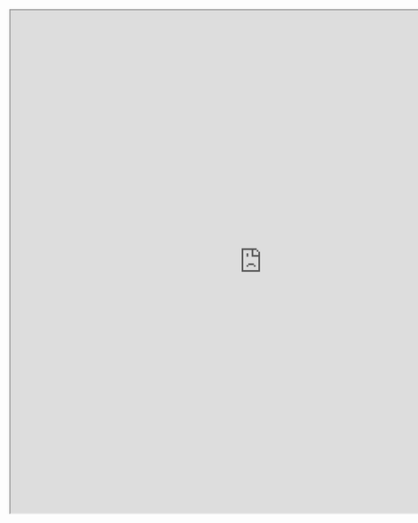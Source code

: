 <iframe
height = 900
width = 900
padding = 0 0
margins = 0 0
src="https://leagueoflegends.fandom.com/wiki/Karma/LoL"></iframe>